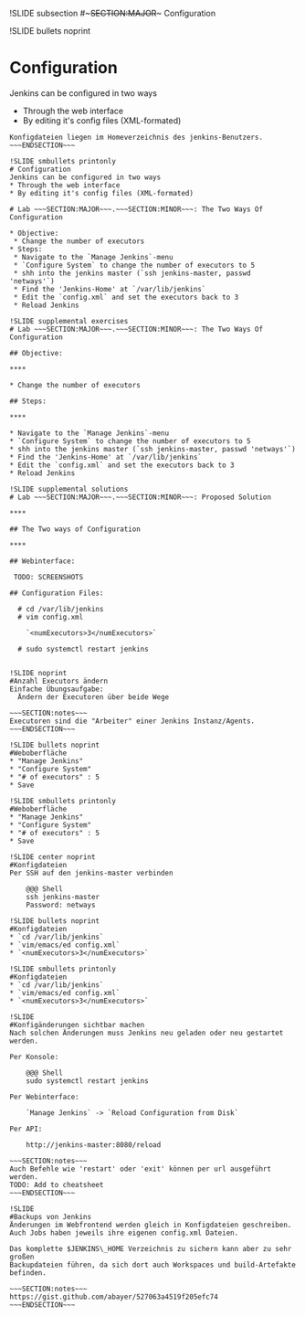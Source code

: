 !SLIDE subsection
#~~~SECTION:MAJOR~~~ Configuration

!SLIDE bullets noprint
# Configuration
Jenkins can be configured in two ways
* Through the web interface
* By editing it's config files (XML-formated)

~~~SECTION:notes~~~
Konfigdateien liegen im Homeverzeichnis des jenkins-Benutzers.
~~~ENDSECTION~~~

!SLIDE smbullets printonly
# Configuration
Jenkins can be configured in two ways
* Through the web interface
* By editing it's config files (XML-formated)

# Lab ~~~SECTION:MAJOR~~~.~~~SECTION:MINOR~~~: The Two Ways Of Configuration

* Objective:
 * Change the number of executors
* Steps:
 * Navigate to the `Manage Jenkins`-menu
 * `Configure System` to change the number of executors to 5
 * shh into the jenkins master (`ssh jenkins-master, passwd 'netways'`)
 * Find the 'Jenkins-Home' at `/var/lib/jenkins`
 * Edit the `config.xml` and set the executors back to 3
 * Reload Jenkins 

!SLIDE supplemental exercises
# Lab ~~~SECTION:MAJOR~~~.~~~SECTION:MINOR~~~: The Two Ways Of Configuration

## Objective:

****

* Change the number of executors

## Steps:

****

* Navigate to the `Manage Jenkins`-menu
* `Configure System` to change the number of executors to 5
* shh into the jenkins master (`ssh jenkins-master, passwd 'netways'`)
* Find the 'Jenkins-Home' at `/var/lib/jenkins`
* Edit the `config.xml` and set the executors back to 3
* Reload Jenkins 

!SLIDE supplemental solutions
# Lab ~~~SECTION:MAJOR~~~.~~~SECTION:MINOR~~~: Proposed Solution

****

## The Two ways of Configuration

****

## Webinterface:

 TODO: SCREENSHOTS

## Configuration Files:

  # cd /var/lib/jenkins
  # vim config.xml

    `<numExecutors>3</numExecutors>`

  # sudo systemctl restart jenkins


!SLIDE noprint
#Anzahl Executors ändern
Einfache Übungsaufgabe:
  Ändern der Executoren über beide Wege

~~~SECTION:notes~~~
Executoren sind die "Arbeiter" einer Jenkins Instanz/Agents.
~~~ENDSECTION~~~

!SLIDE bullets noprint
#Weboberfläche
* "Manage Jenkins"
* "Configure System"
* "# of executors" : 5
* Save

!SLIDE smbullets printonly
#Weboberfläche
* "Manage Jenkins"
* "Configure System"
* "# of executors" : 5
* Save

!SLIDE center noprint
#Konfigdateien
Per SSH auf den jenkins-master verbinden

    @@@ Shell
    ssh jenkins-master
    Password: netways

!SLIDE bullets noprint
#Konfigdateien
* `cd /var/lib/jenkins`
* `vim/emacs/ed config.xml`
* `<numExecutors>3</numExecutors>`

!SLIDE smbullets printonly
#Konfigdateien
* `cd /var/lib/jenkins`
* `vim/emacs/ed config.xml`
* `<numExecutors>3</numExecutors>`

!SLIDE
#Konfigänderungen sichtbar machen
Nach solchen Änderungen muss Jenkins neu geladen oder neu gestartet werden.

Per Konsole:

    @@@ Shell
    sudo systemctl restart jenkins

Per Webinterface:

	`Manage Jenkins` -> `Reload Configuration from Disk`

Per API:

    http://jenkins-master:8080/reload  

~~~SECTION:notes~~~
Auch Befehle wie 'restart' oder 'exit' können per url ausgeführt werden.
TODO: Add to cheatsheet
~~~ENDSECTION~~~

!SLIDE
#Backups von Jenkins
Änderungen im Webfrontend werden gleich in Konfigdateien geschreiben.
Auch Jobs haben jeweils ihre eigenen config.xml Dateien.

Das komplette $JENKINS\_HOME Verzeichnis zu sichern kann aber zu sehr großen 
Backupdateien führen, da sich dort auch Workspaces und build-Artefakte befinden.

~~~SECTION:notes~~~
https://gist.github.com/abayer/527063a4519f205efc74
~~~ENDSECTION~~~
